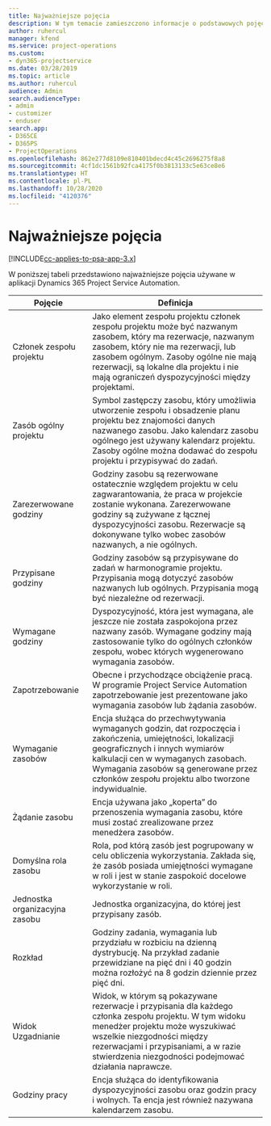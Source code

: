 ```yaml
---
title: Najważniejsze pojęcia
description: W tym temacie zamieszczono informacje o podstawowych pojęciach dotyczących zarządzania zasobami w programie Project Service Automation.
author: ruhercul
manager: kfend
ms.service: project-operations
ms.custom:
- dyn365-projectservice
ms.date: 03/28/2019
ms.topic: article
ms.author: ruhercul
audience: Admin
search.audienceType:
- admin
- customizer
- enduser
search.app:
- D365CE
- D365PS
- ProjectOperations
ms.openlocfilehash: 862e277d8109e810401bdecd4c45c2696275f8a8
ms.sourcegitcommit: 4cf1dc1561b92fca4175f0b3813133c5e63ce8e6
ms.translationtype: HT
ms.contentlocale: pl-PL
ms.lasthandoff: 10/28/2020
ms.locfileid: "4120376"
---
```

# <a name="key-concepts"></a>Najważniejsze pojęcia

[!INCLUDE[cc-applies-to-psa-app-3.x](../includes/cc-applies-to-psa-app-3x.md)]

W poniższej tabeli przedstawiono najważniejsze pojęcia używane w aplikacji Dynamics 365 Project Service Automation.

| Pojęcie                    | Definicja |
|----------------------------|------------|
| Członek zespołu projektu        | Jako element zespołu projektu członek zespołu projektu może być nazwanym zasobem, który ma rezerwacje, nazwanym zasobem, który nie ma rezerwacji, lub zasobem ogólnym. Zasoby ogólne nie mają rezerwacji, są lokalne dla projektu i nie mają ograniczeń dyspozycyjności między projektami. |
| Zasób ogólny projektu   | Symbol zastępczy zasobu, który umożliwia utworzenie zespołu i obsadzenie planu projektu bez znajomości danych nazwanego zasobu. Jako kalendarz zasobu ogólnego jest używany kalendarz projektu. Zasoby ogólne można dodawać do zespołu projektu i przypisywać do zadań. |
| Zarezerwowane godziny               | Godziny zasobu są rezerwowane ostatecznie względem projektu w celu zagwarantowania, że praca w projekcie zostanie wykonana. Zarezerwowane godziny są zużywane z łącznej dyspozycyjności zasobu. Rezerwacje są dokonywane tylko wobec zasobów nazwanych, a nie ogólnych. |
| Przypisane godziny             | Godziny zasobów są przypisywane do zadań w harmonogramie projektu. Przypisania mogą dotyczyć zasobów nazwanych lub ogólnych. Przypisania mogą być niezależne od rezerwacji. |
| Wymagane godziny             | Dyspozycyjność, która jest wymagana, ale jeszcze nie została zaspokojona przez nazwany zasób. Wymagane godziny mają zastosowanie tylko do ogólnych członków zespołu, wobec których wygenerowano wymagania zasobów. |
| Zapotrzebowanie                     | Obecne i przychodzące obciążenie pracą. W programie Project Service Automation zapotrzebowanie jest prezentowane jako wymagania zasobów lub żądania zasobów. |
| Wymaganie zasobów       | Encja służąca do przechwytywania wymaganych godzin, dat rozpoczęcia i zakończenia, umiejętności, lokalizacji geograficznych i innych wymiarów kalkulacji cen w wymaganych zasobach. Wymagania zasobów są generowane przez członków zespołu projektu albo tworzone indywidualnie. |
| Żądanie zasobu           | Encja używana jako „koperta” do przenoszenia wymagania zasobu, które musi zostać zrealizowane przez menedżera zasobów. |
| Domyślna rola zasobu      | Rola, pod którą zasób jest pogrupowany w celu obliczenia wykorzystania. Zakłada się, że zasób posiada umiejętności wymagane w roli i jest w stanie zaspokoić docelowe wykorzystanie w roli. |
| Jednostka organizacyjna zasobu | Jednostka organizacyjna, do której jest przypisany zasób. |
| Rozkład                    | Godziny zadania, wymagania lub przydziału w rozbiciu na dzienną dystrybucję. Na przykład zadanie przewidziane na pięć dni i 40 godzin można rozłożyć na 8 godzin dziennie przez pięć dni. |
| Widok Uzgadnianie        | Widok, w którym są pokazywane rezerwacje i przypisania dla każdego członka zespołu projektu. W tym widoku menedżer projektu może wyszukiwać wszelkie niezgodności między rezerwacjami i przypisaniami, a w razie stwierdzenia niezgodności podejmować działania naprawcze. |
| Godziny pracy                 | Encja służąca do identyfikowania dyspozycyjności zasobu oraz godzin pracy i wolnych. Ta encja jest również nazywana kalendarzem zasobu. |
